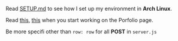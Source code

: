 Read [SETUP.md](SETUP.md) to see how I set up my environment in **Arch Linux**.

Read [this](https://reactjs.org/docs/components-and-props.html), [this](https://reactjs.org/docs/react-component.html#constructor) when you start working on the Porfolio page.

Be more specifi other than `row: row` for all **POST** in `server.js`